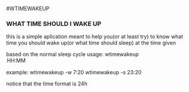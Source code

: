 #WTIMEWAKEUP

### WHAT TIME SHOULD I WAKE UP

this is a simple aplication meant to help you(or at least try) to know what time you should wake up(or what time should sleep) at the time given

based on the normal sleep cycle
usage: wtimewakeup <option> HH:MM

  example:
	wtimewakeup -w 7:20
	wtimewakeup -s 23:20

notice that the time format is 24h